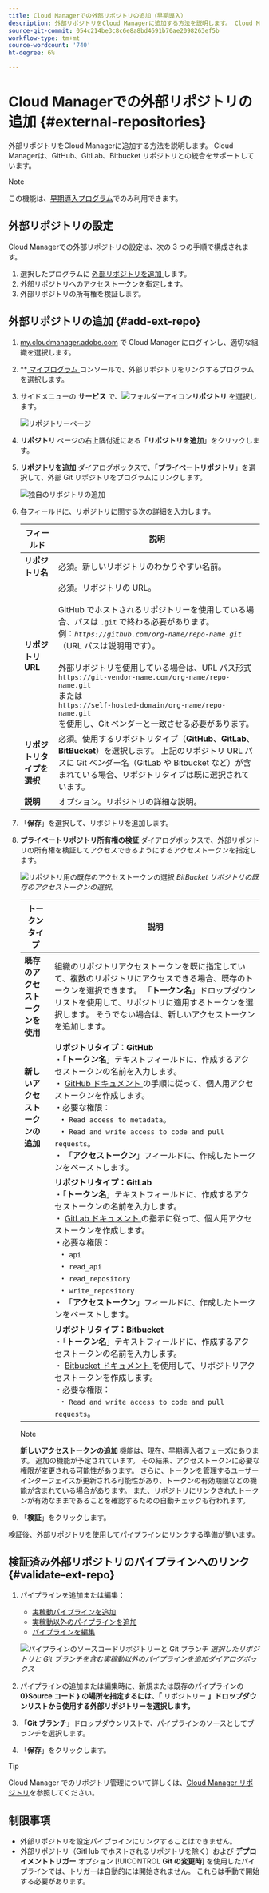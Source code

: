 ```yaml
---
title: Cloud Managerでの外部リポジトリの追加（早期導入）
description: 外部リポジトリをCloud Managerに追加する方法を説明します。 Cloud Managerは、GitHub、GitLab、Bitbucket リポジトリとの統合をサポートしています。
source-git-commit: 054c214be3c8c6e8a8bd4691b70ae2098263ef5b
workflow-type: tm+mt
source-wordcount: '740'
ht-degree: 6%

---
```



# Cloud Managerでの外部リポジトリの追加 {#external-repositories}

外部リポジトリをCloud Managerに追加する方法を説明します。 Cloud Managerは、GitHub、GitLab、Bitbucket リポジトリとの統合をサポートしています。

>[!NOTE]
>
>この機能は、[早期導入プログラム](/help/release-notes/current.md#early-adoption)でのみ利用できます。

## 外部リポジトリの設定

Cloud Managerでの外部リポジトリの設定は、次の 3 つの手順で構成されます。

1. 選択したプログラムに [ 外部リポジトリを追加 ](#add-external-repo) します。
1. 外部リポジトリへのアクセストークンを指定します。
1. 外部リポジトリの所有権を検証します。


## 外部リポジトリの追加 {#add-ext-repo}

1. [my.cloudmanager.adobe.com](https://my.cloudmanager.adobe.com/) で Cloud Manager にログインし、適切な組織を選択します。

1. **[ マイプログラム ](/help/getting-started/navigation.md#my-programs-console) コンソールで、外部リポジトリをリンクするプログラムを選択します。


1. サイドメニューの **サービス** で、![ フォルダーアイコン ](https://spectrum.adobe.com/static/icons/workflow_18/Smock_Folder_18_N.svg)**リポジトリ** を選択します。

   ![ リポジトリーページ ](/help/managing-code/assets/repositories-tab.png)

1. **リポジトリ** ページの右上隅付近にある「**リポジトリを追加**」をクリックします。

1. **リポジトリを追加** ダイアログボックスで、「**プライベートリポジトリ**」を選択して、外部 Git リポジトリをプログラムにリンクします。

   ![独自のリポジトリの追加](/help/managing-code/assets/repositories-private-repo-type.png)

1. 各フィールドに、リポジトリに関する次の詳細を入力します。

   | フィールド | 説明 |
   | --- | --- |
   | **リポジトリ名** | 必須。新しいリポジトリのわかりやすい名前。 |
   | **リポジトリ URL** | 必須。リポジトリの URL。<br><br> GitHub でホストされるリポジトリーを使用している場合、パスは `.git` で終わる必要があります。<br> 例：*`https://github.com/org-name/repo-name.git`* （URL パスは説明用です）。<br><br> 外部リポジトリを使用している場合は、URL パス形式 <br>`https://git-vendor-name.com/org-name/repo-name.git`<br> または <br>`https://self-hosted-domain/org-name/repo-name.git`<br> を使用し、Git ベンダーと一致させる必要があります。 |
   | **リポジトリタイプを選択** | 必須。使用するリポジトリタイプ（**GitHub**、**GitLab**、**BitBucket**）を選択します。 上記のリポジトリ URL パスに Git ベンダー名（GitLab や Bitbucket など）が含まれている場合、リポジトリタイプは既に選択されています。 |
   | **説明** | オプション。リポジトリの詳細な説明。 |

1. 「**保存**」を選択して、リポジトリを追加します。

1. **プライベートリポジトリ所有権の検証** ダイアログボックスで、外部リポジトリの所有権を検証してアクセスできるようにするアクセストークンを指定します。

   ![ リポジトリ用の既存のアクセストークンの選択 ](/help/managing-code/assets/repositories-exisiting-access-token.png)
   *BitBucket リポジトリの既存のアクセストークンの選択。*

   | トークンタイプ | 説明 |
   | --- | --- |
   | **既存のアクセストークンを使用** | 組織のリポジトリアクセストークンを既に指定していて、複数のリポジトリにアクセスできる場合、既存のトークンを選択できます。 「**トークン名**」ドロップダウンリストを使用して、リポジトリに適用するトークンを選択します。 そうでない場合は、新しいアクセストークンを追加します。 |
   | **新しいアクセストークンの追加** | **リポジトリタイプ：GitHub**<br>・「**トークン名**」テキストフィールドに、作成するアクセストークンの名前を入力します。<br>・ [GitHub ドキュメント ](https://docs.github.com/en/enterprise-server@3.14/authentication/keeping-your-account-and-data-secure/managing-your-personal-access-tokens) の手順に従って、個人用アクセストークンを作成します。<br>・必要な権限：<br>  ・ `Read access to metadata`。<br>  ・ `Read and write access to code and pull requests`。<br>・ 「**アクセストークン**」フィールドに、作成したトークンをペーストします。 |
   |  | **リポジトリタイプ：GitLab**<br>・「**トークン名**」テキストフィールドに、作成するアクセストークンの名前を入力します。<br>・ [GitLab ドキュメント ](https://docs.gitlab.com/ee/user/profile/personal_access_tokens.html) の指示に従って、個人用アクセストークンを作成します。<br>・必要な権限：<br>  ・ `api`<br>  ・ `read_api`<br>  ・ `read_repository`<br>  ・ `write_repository`<br>・ 「**アクセストークン**」フィールドに、作成したトークンをペーストします。 |
   |  | **リポジトリタイプ：Bitbucket**<br>・「**トークン名**」テキストフィールドに、作成するアクセストークンの名前を入力します。<br>・ [Bitbucket ドキュメント ](https://support.atlassian.com/bitbucket-cloud/docs/create-a-repository-access-token/) を使用して、リポジトリアクセストークンを作成します。<br>・必要な権限：<br>  ・ `Read and write access to code and pull requests`。 |

   >[!NOTE]
   >
   >**新しいアクセストークンの追加** 機能は、現在、早期導入者フェーズにあります。 追加の機能が予定されています。 その結果、アクセストークンに必要な権限が変更される可能性があります。 さらに、トークンを管理するユーザーインターフェイスが更新される可能性があり、トークンの有効期限などの機能が含まれている場合があります。 また、リポジトリにリンクされたトークンが有効なままであることを確認するための自動チェックも行われます。

1. 「**検証**」をクリックします。

検証後、外部リポジトリを使用してパイプラインにリンクする準備が整います。

## 検証済み外部リポジトリのパイプラインへのリンク {#validate-ext-repo}

1. パイプラインを追加または編集：
   * [実稼動パイプラインを追加](/help/using/production-pipelines.md)
   * [実稼動以外のパイプラインを追加](/help/using/non-production-pipelines.md)
   * [パイプラインを編集](/help/using/managing-pipelines.md#editing-pipelines)

   ![ パイプラインのソースコードリポジトリーと Git ブランチ ](/help/managing-code/assets/pipeline-repo-gitbranch.png)
   *選択したリポジトリと Git ブランチを含む実稼動以外のパイプラインを追加ダイアログボックス*

1. パイプラインの追加または編集時に、新規または既存のパイプラインの **0}Source コード } の場所を指定するには、「** リポジトリー **」ドロップダウンリストから使用する外部リポジトリーを選択します。**

1. 「**Git ブランチ**」ドロップダウンリストで、パイプラインのソースとしてブランチを選択します。

1. 「**保存**」をクリックします。


>[!TIP]
>
>Cloud Manager でのリポジトリ管理について詳しくは、[Cloud Manager リポジトリ](/help/managing-code/managing-repositories.md)を参照してください。


## 制限事項

* 外部リポジトリを設定パイプラインにリンクすることはできません。
* 外部リポジトリ（GitHub でホストされるリポジトリを除く）および **デプロイメントトリガー** オプション [!UICONTROL **Git の変更時**] を使用したパイプラインでは、トリガーは自動的には開始されません。 これらは手動で開始する必要があります。
